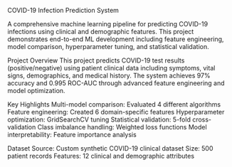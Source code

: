 COVID-19 Infection Prediction System


A comprehensive machine learning pipeline for predicting COVID-19 infections using clinical and demographic features. This project demonstrates end-to-end ML development including feature engineering, model comparison, hyperparameter tuning, and statistical validation.


Project Overview
This project predicts COVID-19 test results (positive/negative) using patient clinical data including symptoms, vital signs, demographics, and medical history. The system achieves 97% accuracy and 0.995 ROC-AUC through advanced feature engineering and model optimization.


Key Highlights
Multi-model comparison: Evaluated 4 different algorithms
Feature engineering: Created 6 domain-specific features
Hyperparameter optimization: GridSearchCV tuning
Statistical validation: 5-fold cross-validation
Class imbalance handling: Weighted loss functions
Model interpretability: Feature importance analysis


Dataset
Source: Custom synthetic COVID-19 clinical dataset
Size: 500 patient records
Features: 12 clinical and demographic attributes
